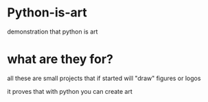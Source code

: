 # Python-is-art
demonstration that python is art

# what are they for?

all these are small projects that if started will "draw" figures or logos

it proves that with python you can create art
